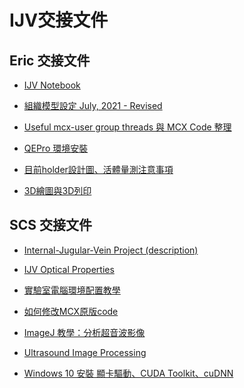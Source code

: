 IJV交接文件
===

Eric 交接文件
---

- [IJV Notebook](/IJV-Project/handover/eric/IJV_Notebook/)

- [組織模型設定 July, 2021 - Revised](/IJV-Project/handover/eric/IJV_tissue_model_setting/)

- [Useful mcx-user group threads 與 MCX Code 整理](/IJV-Project/handover/eric/IJV_Useful_mcx-user_group_threads_MCX_code_tutorial/)

- [QEPro 環境安裝](/IJV-Project/handover/eric/IJV_QEPro_installation/)

- [目前holder設計圖、活體量測注意事項](/IJV-Project/handover/eric/IJV_holder_design_in_vivo_precautions/)

- [3D繪圖與3D列印](/IJV-Project/handover/eric/MD703_3D_printing_tutorial/)

SCS 交接文件
---

- [Internal-Jugular-Vein Project (description)](/introduction/)

- [IJV Optical Properties](/IJV-Project/handover/IJV_optical_properties/)

- [實驗室電腦環境配置教學](/IJV-Project/handover/MD703_Computer_Setting_Tutorial/)

- [如何修改MCX原版code](/IJV-Project/handover/eidt_mcx_source_code/)

- [ImageJ 教學：分析超音波影像](/IJV-Project/handover/ImageJ_tutorial/)

- [Ultrasound Image Processing](/IJV-Project/handover/ijv_numeric_model_constructed_by_ultrasound/)

- [Windows 10 安裝 顯卡驅動、CUDA Toolkit、cuDNN](https://hackmd.io/@Kailyn/SyEWRTTC_)

